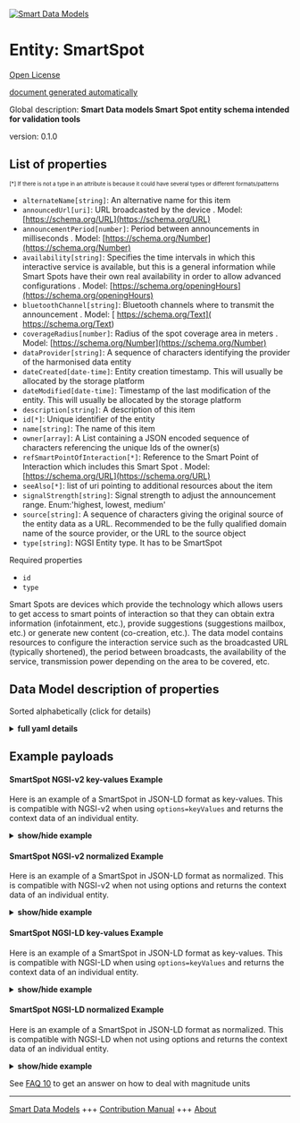 <!-- 10-Header -->      
[![Smart Data Models](https://smartdatamodels.org/wp-content/uploads/2022/01/SmartDataModels_logo.png "Logo")](https://smartdatamodels.org)      
Entity: SmartSpot      
=================<!-- /10-Header -->      
<!-- 15-License -->      
[Open License](https://github.com/smart-data-models//dataModel.PointOfInteraction/blob/master/SmartSpot/LICENSE.md)      
[document generated automatically](https://docs.google.com/presentation/d/e/2PACX-1vTs-Ng5dIAwkg91oTTUdt8ua7woBXhPnwavZ0FxgR8BsAI_Ek3C5q97Nd94HS8KhP-r_quD4H0fgyt3/pub?start=false&loop=false&delayms=3000#slide=id.gb715ace035_0_60)      
<!-- /15-License -->      
<!-- 20-Description -->      
Global description: **Smart Data models Smart Spot entity schema intended for validation tools**      
version: 0.1.0      
<!-- /20-Description -->      
<!-- 30-PropertiesList -->      
## List of properties      
<sup><sub>[*] If there is not a type in an attribute is because it could have several types or different formats/patterns</sub></sup>      
- `alternateName[string]`: An alternative name for this item  - `announcedUrl[uri]`: URL broadcasted by the device  . Model: [https://schema.org/URL](https://schema.org/URL)- `announcementPeriod[number]`: Period between announcements in milliseconds  . Model: [https://schema.org/Number](https://schema.org/Number)- `availability[string]`: Specifies the time intervals in which this interactive service is available, but this is a general information while Smart Spots have their own real availability in order to allow advanced configurations  . Model: [https://schema.org/openingHours](https://schema.org/openingHours)- `bluetoothChannel[string]`: Bluetooth channels where to transmit the announcement  . Model: [ https://schema.org/Text]( https://schema.org/Text)- `coverageRadius[number]`: Radius of the spot coverage area in meters  . Model: [https://schema.org/Number](https://schema.org/Number)- `dataProvider[string]`: A sequence of characters identifying the provider of the harmonised data entity  - `dateCreated[date-time]`: Entity creation timestamp. This will usually be allocated by the storage platform  - `dateModified[date-time]`: Timestamp of the last modification of the entity. This will usually be allocated by the storage platform  - `description[string]`: A description of this item  - `id[*]`: Unique identifier of the entity  - `name[string]`: The name of this item  - `owner[array]`: A List containing a JSON encoded sequence of characters referencing the unique Ids of the owner(s)  - `refSmartPointOfInteraction[*]`: Reference to the Smart Point of Interaction which includes this Smart Spot  . Model: [https://schema.org/URL](https://schema.org/URL)- `seeAlso[*]`: list of uri pointing to additional resources about the item  - `signalStrength[string]`: Signal strength to adjust the announcement range. Enum:'highest, lowest, medium'  - `source[string]`: A sequence of characters giving the original source of the entity data as a URL. Recommended to be the fully qualified domain name of the source provider, or the URL to the source object  - `type[string]`: NGSI Entity type. It has to be SmartSpot  <!-- /30-PropertiesList -->      
<!-- 35-RequiredProperties -->      
Required properties      
- `id`  - `type`  <!-- /35-RequiredProperties -->      
<!-- 40-RequiredProperties -->      
Smart Spots are devices which provide the technology which allows users to get access to smart points of interaction so that they can obtain extra information (infotainment, etc.), provide suggestions (suggestions mailbox, etc.) or generate new content (co-creation, etc.). The data model contains resources to configure the interaction service such as the broadcasted URL (typically shortened), the period between broadcasts, the availability of the service, transmission power depending on the area to be covered, etc.      
<!-- /40-RequiredProperties -->      
<!-- 50-DataModelHeader -->      
## Data Model description of properties      
Sorted alphabetically (click for details)      
<!-- /50-DataModelHeader -->      
<!-- 60-ModelYaml -->      
<details><summary><strong>full yaml details</strong></summary>        
```yaml      
SmartSpot:        
  description: Smart Data models Smart Spot entity schema intended for validation tools        
  properties:        
    alternateName:        
      description: An alternative name for this item        
      type: string        
      x-ngsi:        
        type: Property        
    announcedUrl:        
      description: URL broadcasted by the device        
      format: uri        
      type: string        
      x-ngsi:        
        model: https://schema.org/URL        
        type: Property        
    announcementPeriod:        
      description: Period between announcements in milliseconds        
      maximum: 4000        
      minimum: 100        
      type: number        
      x-ngsi:        
        model: https://schema.org/Number        
        type: Property        
    availability:        
      description: 'Specifies the time intervals in which this interactive service is available, but this is a general information while Smart Spots have their own real availability in order to allow advanced configurations'        
      type: string        
      x-ngsi:        
        model: https://schema.org/openingHours        
        type: Property        
    bluetoothChannel:        
      description: Bluetooth channels where to transmit the announcement        
      enum:        
        - 37        
        - 38        
        - 39        
        - 37,38        
        - 38,39        
        - 37,39        
        - 37,38,39        
      type: string        
      x-ngsi:        
        model: ' https://schema.org/Text'        
        type: Property        
    coverageRadius:        
      description: Radius of the spot coverage area in meters        
      minimum: 1        
      type: number        
      x-ngsi:        
        model: https://schema.org/Number        
        type: Property        
    dataProvider:        
      description: A sequence of characters identifying the provider of the harmonised data entity        
      type: string        
      x-ngsi:        
        type: Property        
    dateCreated:        
      description: Entity creation timestamp. This will usually be allocated by the storage platform        
      format: date-time        
      type: string        
      x-ngsi:        
        type: Property        
    dateModified:        
      description: Timestamp of the last modification of the entity. This will usually be allocated by the storage platform        
      format: date-time        
      type: string        
      x-ngsi:        
        type: Property        
    description:        
      description: A description of this item        
      type: string        
      x-ngsi:        
        type: Property        
    id:        
      anyOf:        
        - description: Identifier format of any NGSI entity        
          maxLength: 256        
          minLength: 1        
          pattern: ^[\w\-\.\{\}\$\+\*\[\]`|~^@!,:\\]+$        
          type: string        
          x-ngsi:        
            type: Property        
        - description: Identifier format of any NGSI entity        
          format: uri        
          type: string        
          x-ngsi:        
            type: Property        
      description: Unique identifier of the entity        
      x-ngsi:        
        type: Property        
    name:        
      description: The name of this item        
      type: string        
      x-ngsi:        
        type: Property        
    owner:        
      description: A List containing a JSON encoded sequence of characters referencing the unique Ids of the owner(s)        
      items:        
        anyOf:        
          - description: Identifier format of any NGSI entity        
            maxLength: 256        
            minLength: 1        
            pattern: ^[\w\-\.\{\}\$\+\*\[\]`|~^@!,:\\]+$        
            type: string        
            x-ngsi:        
              type: Property        
          - description: Identifier format of any NGSI entity        
            format: uri        
            type: string        
            x-ngsi:        
              type: Property        
        description: Unique identifier of the entity        
        x-ngsi:        
          type: Property        
      type: array        
      x-ngsi:        
        type: Property        
    refSmartPointOfInteraction:        
      anyOf:        
        - description: Identifier format of any NGSI entity        
          maxLength: 256        
          minLength: 1        
          pattern: ^[\w\-\.\{\}\$\+\*\[\]`|~^@!,:\\]+$        
          type: string        
          x-ngsi:        
            type: Property        
        - description: Identifier format of any NGSI entity        
          format: uri        
          type: string        
          x-ngsi:        
            type: Property        
      description: Reference to the Smart Point of Interaction which includes this Smart Spot        
      x-ngsi:        
        model: https://schema.org/URL        
        type: Relationship        
    seeAlso:        
      description: list of uri pointing to additional resources about the item        
      oneOf:        
        - items:        
            format: uri        
            type: string        
          minItems: 1        
          type: array        
        - format: uri        
          type: string        
      x-ngsi:        
        type: Property        
    signalStrength:        
      description: 'Signal strength to adjust the announcement range. Enum:''highest, lowest, medium'''        
      enum:        
        - highest        
        - lowest        
        - medium        
      type: string        
      x-ngsi:        
        type: Property        
    source:        
      description: 'A sequence of characters giving the original source of the entity data as a URL. Recommended to be the fully qualified domain name of the source provider, or the URL to the source object'        
      type: string        
      x-ngsi:        
        type: Property        
    type:        
      description: NGSI Entity type. It has to be SmartSpot        
      enum:        
        - SmartSpot        
      type: string        
      x-ngsi:        
        type: Property        
  required:        
    - id        
    - type        
  type: object        
  x-derived-from: ""        
  x-disclaimer: 'Redistribution and use in source and binary forms, with or without modification, are permitted  provided that the license conditions are met. Copyleft (c) 2022 Contributors to Smart Data Models Program'        
  x-license-url: https://github.com/smart-data-models/dataModel.PointOfInteraction/blob/master/SmartSpot/LICENSE.md        
  x-model-schema: https://smart-data-models.github.io/dataModel.PointOfInteraction/SmartSpot/schema.json        
  x-model-tags: ""        
  x-version: 0.1.0        
```      
</details>        
<!-- /60-ModelYaml -->      
<!-- 70-MiddleNotes -->      
<!-- /70-MiddleNotes -->      
<!-- 80-Examples -->      
## Example payloads        
#### SmartSpot NGSI-v2 key-values Example        
Here is an example of a SmartSpot in JSON-LD format as key-values. This is compatible with NGSI-v2 when  using `options=keyValues` and returns the context data of an individual entity.      
<details><summary><strong>show/hide example</strong></summary>        
```json  
{  
  "id": "SSPOT-F94C51A295D9",  
  "type": "SmartSpot",  
  "announcedUrl": "http://goo.gl/EJ81JP",  
  "signalStrength": "highest",  
  "bluetoothChannel": "37,38,39",  
  "coverageRadius": 30,  
  "announcementPeriod": 500,  
  "availability": "Tu,Th 16:00-20:00",  
  "refSmartPointOfInteraction": "SPOI-ES-4326"  
}  
```  
</details>      
#### SmartSpot NGSI-v2 normalized Example        
Here is an example of a SmartSpot in JSON-LD format as normalized. This is compatible with NGSI-v2 when not using options and returns the context data of an individual entity.      
<details><summary><strong>show/hide example</strong></summary>        
```json  
{  
  "id": "SSPOT-F94C51A295D9",  
  "type": "SmartSpot",  
  "announcementPeriod": {  
    "type": "Number",  
    "value": 500  
  },  
  "signalStrength": {  
    "type": "Text",  
    "value": "highest"  
  },  
  "announcedUrl": {  
    "type": "Text",  
    "value": "http://goo.gl/EJ81JP"  
  },  
  "availability": {  
    "type": "Text",  
    "value": "Tu,Th 16:00-20:00"  
  },  
  "coverageRadius": {  
    "type": "Number",  
    "value": 30  
  },  
  "bluetoothChannel": {  
    "type": "Text",  
    "value": "37,38,39"  
  },  
  "refSmartPointOfInteraction": {  
    "type": "Text",  
    "value": "SPOI-ES-4326"  
  }  
}  
```  
</details>      
#### SmartSpot NGSI-LD key-values Example        
Here is an example of a SmartSpot in JSON-LD format as key-values. This is compatible with NGSI-LD when  using `options=keyValues` and returns the context data of an individual entity.      
<details><summary><strong>show/hide example</strong></summary>        
```json  
{  
  "id": "urn:ngsi-ld:SmartSpot:SSPOT-F94C51A295D9",  
  "type": "SmartSpot",  
  "announcedUrl": "http://goo.gl/EJ81JP",  
  "announcementPeriod": 500,  
  "availability": "Tu,Th 16:00-20:00",  
  "bluetoothChannel": "37,38,39",  
  "coverageRadius": 30,  
  "refSmartPointOfInteraction": "urn:ngsi-ld:SmartPointOfInteraction:SPOI-ES-4326",  
  "signalStrength": "highest",  
  "@context": [  
    "https://uri.etsi.org/ngsi-ld/v1/ngsi-ld-core-context.jsonld",  
    "https://raw.githubusercontent.com/smart-data-models/dataModel.PointOfInteraction/master/context.jsonld"  
  ]  
}  
```  
</details>      
#### SmartSpot NGSI-LD normalized Example        
Here is an example of a SmartSpot in JSON-LD format as normalized. This is compatible with NGSI-LD when not using options and returns the context data of an individual entity.      
<details><summary><strong>show/hide example</strong></summary>        
```json  
{  
  "id": "urn:ngsi-ld:SmartSpot:SSPOT-F94C51A295D9",  
  "type": "SmartSpot",  
  "announcementPeriod": {  
    "type": "Property",  
    "value": 500  
  },  
  "signalStrength": {  
    "type": "Property",  
    "value": "highest"  
  },  
  "announcedUrl": {  
    "type": "Property",  
    "value": "http://goo.gl/EJ81JP"  
  },  
  "availability": {  
    "type": "Property",  
    "value": "Tu,Th 16:00-20:00"  
  },  
  "coverageRadius": {  
    "type": "Property",  
    "value": 30  
  },  
  "bluetoothChannel": {  
    "type": "Property",  
    "value": "37,38,39"  
  },  
  "refSmartPointOfInteraction": {  
    "type": "Relationship",  
    "object": "urn:ngsi-ld:SmartSpot:SPOI-ES-4326"  
  },  
  "@context": [  
    "https://uri.etsi.org/ngsi-ld/v1/ngsi-ld-core-context.jsonld",  
    "https://raw.githubusercontent.com/smart-data-models/dataModel.PointOfInteraction/master/context.jsonld"  
  ]  
}  
```  
</details><!-- /80-Examples -->      
<!-- 90-FooterNotes -->      
<!-- /90-FooterNotes -->      
<!-- 95-Units -->      
See [FAQ 10](https://smartdatamodels.org/index.php/faqs/) to get an answer on how to deal with magnitude units      
<!-- /95-Units -->      
<!-- 97-LastFooter -->      
---      
[Smart Data Models](https://smartdatamodels.org) +++ [Contribution Manual](https://bit.ly/contribution_manual) +++ [About](https://bit.ly/Introduction_SDM)<!-- /97-LastFooter -->      
